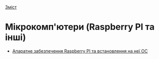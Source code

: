  [Зміст](../contents.md)

# Мікрокомп'ютери (Raspberry PI та інші)

- [Апаратне забезпечення Raspberry PI та встановлення на неї ОС](rpiinstall/README.md)

